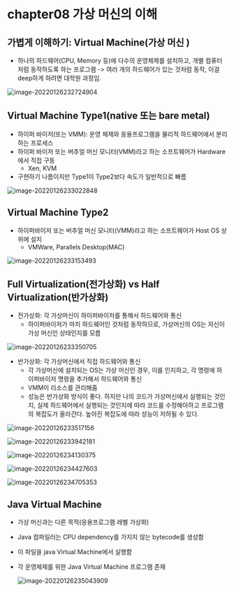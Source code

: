 # chapter08 가상 머신의 이해

## 가볍게 이해하기: Virtual Machine(가상 머신 )

- 하나의 하드웨어(CPU, Memory 등)에 다수의 운영체제를 설치하고, 개별 컴퓨터처럼 동작하도록 하는 프로그램 -> 여러 개의 하드웨어가 있는 것처럼 동작, 이걸 deep하게 하려면 대학원 과정임. 

![image-20220126232724904](../../../AppData/Roaming/Typora/typora-user-images/image-20220126232724904.png)



## Virtual Machine Type1(native 또는 bare metal)

- 하이퍼 바이저(또는 VMM): 운영 체제와 응용프로그램을 물리적 하드웨어에서 분리하는 프로세스
- 하이퍼 바이저 또는 버추얼 머신 모니터(VMM)라고 하는 소프트웨어가 Hardware에서 직접 구동
  - Xen, KVM
- 구현하기 나름이지만 Type1이 Type2보다 속도가 일반적으로 빠름

![image-20220126233022848](../../../AppData/Roaming/Typora/typora-user-images/image-20220126233022848.png)



## Virtual Machine Type2

- 하이퍼바이저 또는 버추얼 머신 모니터(VMM)라고 하는 소프트웨어가 Host OS 상위에 설치
  - VMWare, Parallels Desktop(MAC)

![image-20220126233153493](../../../AppData/Roaming/Typora/typora-user-images/image-20220126233153493.png)



## Full Virtualization(전가상화) vs Half Virtualization(반가상화)

- 전가상화: 각 가상머신이 하이퍼바이저를 통해서 하드웨어와 통신
  - 하이퍼바이저가 마치 하드웨어인 것처럼 동작하므로, 가상머신의 OS는 자신이 가상 머신인 상태인지를 모름

![image-20220126233350705](../../../AppData/Roaming/Typora/typora-user-images/image-20220126233350705.png)

- 반가상화: 각 가상머신에서 직접 하드웨어와 통신
  - 각 가상머신에 설치되는 OS는 가상 머신인 경우, 이를 인지하고, 각 명령에 하이퍼바이저 명령을 추가해서 하드웨어와 통신
  - VMM이 리소스를 관리해줌
  - 성능은 반가상화 방식이 좋다. 하지만 나의 코드가 가상머신에서 실행되는 것인지, 실제 하드웨어에서 실행되는  것인지에 따라 코드를 수정해아하고 프로그램의 복잡도가 올라간다. 높아진 복잡도에 따라 성능이 저하될 수 있다.

![image-20220126233517156](../../../AppData/Roaming/Typora/typora-user-images/image-20220126233517156.png)

![image-20220126233942181](../../../AppData/Roaming/Typora/typora-user-images/image-20220126233942181.png)

![image-20220126234130375](../../../AppData/Roaming/Typora/typora-user-images/image-20220126234130375.png)

![image-20220126234427603](../../../AppData/Roaming/Typora/typora-user-images/image-20220126234427603.png)

![image-20220126234705353](../../../AppData/Roaming/Typora/typora-user-images/image-20220126234705353.png)

## Java  Virtual Machine

- 가상 머신과는 다른 목적(응용프로그램 레벨 가상화)

- Java 컴파일러는 CPU dependency를 가지지 않는 bytecode를 생성함 

- 이 파일을 java Virtual Machine에서 실행함

- 각 운영체제를 위한 Java Virtual Machine 프로그램 존재

  ![image-20220126235043909](../../../AppData/Roaming/Typora/typora-user-images/image-20220126235043909.png)

